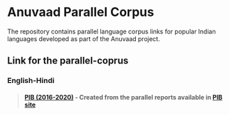 # Anuvaad Parallel Corpus
The repository contains parallel language corpus links for popular Indian languages developed as part of the Anuvaad project.

## Link for the parallel-coprus
### English-Hindi
> #### [PIB (2016-2020)](https://anuvaad-parallel-corpus.s3-us-west-2.amazonaws.com/pib_2016_2020_en_hi.zip) - Created from the parallel reports available in [PIB site](https://www.pib.gov.in/)
